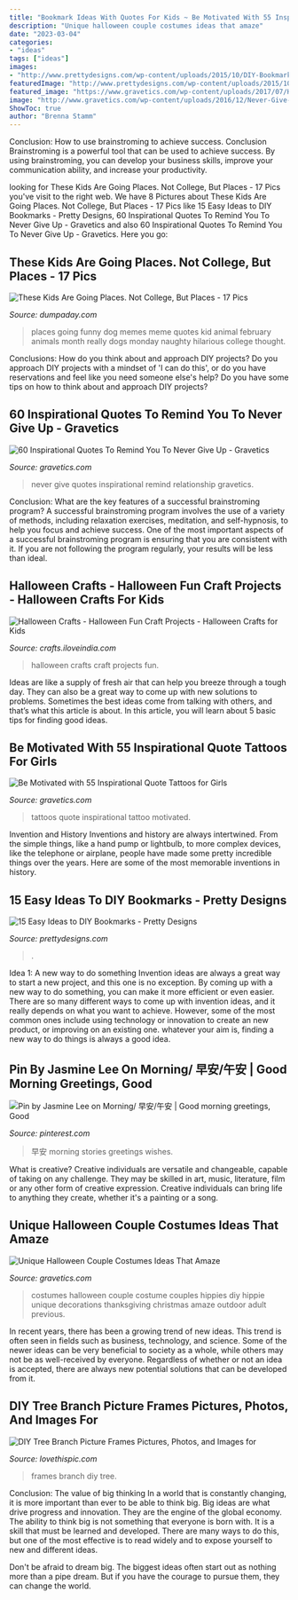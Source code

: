```yaml
---
title: "Bookmark Ideas With Quotes For Kids ~ Be Motivated With 55 Inspirational Quote Tattoos For Girls"
description: "Unique halloween couple costumes ideas that amaze"
date: "2023-03-04"
categories:
- "ideas"
tags: ["ideas"]
images:
- "http://www.prettydesigns.com/wp-content/uploads/2015/10/DIY-Bookmarks.jpg"
featuredImage: "http://www.prettydesigns.com/wp-content/uploads/2015/10/DIY-Bookmarks.jpg"
featured_image: "https://www.gravetics.com/wp-content/uploads/2017/07/Hippies-couples-costume.jpg"
image: "http://www.gravetics.com/wp-content/uploads/2016/12/Never-Give-Up-Quotes-for-relationship..jpg"
ShowToc: true
author: "Brenna Stamm"
---
```



Conclusion: How to use brainstroming to achieve success.
Conclusion
Brainstroming is a powerful tool that can be used to achieve success. By using brainstroming, you can develop your business skills, improve your communication ability, and increase your productivity.

	

		
looking for These Kids Are Going Places. Not College, But Places - 17 Pics you've visit to the right web. We have 8 Pictures about These Kids Are Going Places. Not College, But Places - 17 Pics like 15 Easy Ideas to DIY Bookmarks - Pretty Designs, 60 Inspirational Quotes To Remind You To Never Give Up - Gravetics and also 60 Inspirational Quotes To Remind You To Never Give Up - Gravetics. Here you go:
		
    
## These Kids Are Going Places. Not College, But Places - 17 Pics

<img loading=lazy src="http://www.dumpaday.com/wp-content/uploads/2015/03/kids-are-going-places-5.jpg" onerror="this.onerror=null;this.src='https://tse4.mm.bing.net/th?id=OIP.0HIYtOTgmU7FQQxL7FIfOQHaQD&amp;pid=15.1';" alt="These Kids Are Going Places. Not College, But Places - 17 Pics">

_Source: dumpaday.com_

>places going funny dog memes meme quotes kid animal february animals month really dogs monday naughty hilarious college thought. 

	

Conclusions: How do you think about and approach DIY projects?
Do you approach DIY projects with a mindset of 'I can do this', or do you have reservations and feel like you need someone else's help? Do you have some tips on how to think about and approach DIY projects?

    
## 60 Inspirational Quotes To Remind You To Never Give Up - Gravetics

<img loading=lazy src="http://www.gravetics.com/wp-content/uploads/2016/12/Never-Give-Up-Quotes-for-relationship..jpg" onerror="this.onerror=null;this.src='https://tse2.mm.bing.net/th?id=OIP.jMQHIJm3G_cgBD1XF88JEgHaJu&amp;pid=15.1';" alt="60 Inspirational Quotes To Remind You To Never Give Up - Gravetics">

_Source: gravetics.com_

>never give quotes inspirational remind relationship gravetics. 

	

Conclusion: What are the key features of a successful brainstroming program?
A successful brainstroming program involves the use of a variety of methods, including relaxation exercises, meditation, and self-hypnosis, to help you focus and achieve success. One of the most important aspects of a successful brainstroming program is ensuring that you are consistent with it. If you are not following the program regularly, your results will be less than ideal.

    
## Halloween Crafts - Halloween Fun Craft Projects - Halloween Crafts For Kids

<img loading=lazy src="https://crafts.iloveindia.com/pics/halloween-crafts.jpg" onerror="this.onerror=null;this.src='https://tse1.mm.bing.net/th?id=OIP.P6FPD2eeSI5ydyTU1M6MegHaFj&amp;pid=15.1';" alt="Halloween Crafts - Halloween Fun Craft Projects - Halloween Crafts for Kids">

_Source: crafts.iloveindia.com_

>halloween crafts craft projects fun. 

	

Ideas are like a supply of fresh air that can help you breeze through a tough day. They can also be a great way to come up with new solutions to problems. Sometimes the best ideas come from talking with others, and that’s what this article is about. In this article, you will learn about 5 basic tips for finding good ideas.

    
## Be Motivated With 55 Inspirational Quote Tattoos For Girls

<img loading=lazy src="https://www.gravetics.com/wp-content/uploads/2017/04/tattooapprentice-wildwestinktamworth-quotetattoos-tamworthtattoo-tattootamworth.jpg" onerror="this.onerror=null;this.src='https://tse4.mm.bing.net/th?id=OIP.ZVbcWBFdFmISz60ArtFd1AHaEK&amp;pid=15.1';" alt="Be Motivated with 55 Inspirational Quote Tattoos for Girls">

_Source: gravetics.com_

>tattoos quote inspirational tattoo motivated. 

	

Invention and History
Inventions and history are always intertwined. From the simple things, like a hand pump or lightbulb, to more complex devices, like the telephone or airplane, people have made some pretty incredible things over the years. Here are some of the most memorable inventions in history.

    
## 15 Easy Ideas To DIY Bookmarks - Pretty Designs

<img loading=lazy src="http://www.prettydesigns.com/wp-content/uploads/2015/10/DIY-Bookmarks.jpg" onerror="this.onerror=null;this.src='https://tse1.mm.bing.net/th?id=OIP.8GR4K7n-b0aGaD2QloxOFQAAAA&amp;pid=15.1';" alt="15 Easy Ideas to DIY Bookmarks - Pretty Designs">

_Source: prettydesigns.com_

>. 

	

Idea 1: A new way to do something
Invention ideas are always a great way to start a new project, and this one is no exception. By coming up with a new way to do something, you can make it more efficient or even easier. There are so many different ways to come up with invention ideas, and it really depends on what you want to achieve. However, some of the most common ones include using technology or innovation to create an new product, or improving on an existing one. whatever your aim is, finding a new way to do things is always a good idea.

    
## Pin By Jasmine Lee On Morning/ 早安/午安 | Good Morning Greetings, Good

<img loading=lazy src="https://i.pinimg.com/736x/1a/14/ae/1a14aee6e228479fed43defcd0141f1f.jpg" onerror="this.onerror=null;this.src='https://tse1.mm.bing.net/th?id=OIP.So-V7DCS2ceOyJt0ao0_uwHaL8&amp;pid=15.1';" alt="Pin by Jasmine Lee on Morning/ 早安/午安 | Good morning greetings, Good">

_Source: pinterest.com_

>早安 morning stories greetings wishes. 

	

What is creative?
Creative individuals are versatile and changeable, capable of taking on any challenge. They may be skilled in art, music, literature, film or any other form of creative expression. Creative individuals can bring life to anything they create, whether it's a painting or a song.

    
## Unique Halloween Couple Costumes Ideas That Amaze

<img loading=lazy src="https://www.gravetics.com/wp-content/uploads/2017/07/Hippies-couples-costume.jpg" onerror="this.onerror=null;this.src='https://tse3.mm.bing.net/th?id=OIP._jzDd8GnCZHjtLsvGCmdFQAAAA&amp;pid=15.1';" alt="Unique Halloween Couple Costumes Ideas That Amaze">

_Source: gravetics.com_

>costumes halloween couple costume couples hippies diy hippie unique decorations thanksgiving christmas amaze outdoor adult previous. 

	

In recent years, there has been a growing trend of new ideas. This trend is often seen in fields such as business, technology, and science. Some of the newer ideas can be very beneficial to society as a whole, while others may not be as well-received by everyone. Regardless of whether or not an idea is accepted, there are always new potential solutions that can be developed from it.

    
## DIY Tree Branch Picture Frames Pictures, Photos, And Images For

<img loading=lazy src="http://www.lovethispic.com/uploaded_images/26976-Diy-Tree-Branch-Picture-Frames.jpeg?1" onerror="this.onerror=null;this.src='https://tse1.mm.bing.net/th?id=OIP.bnIS33c-VNO4oidULzITuwHaKd&amp;pid=15.1';" alt="DIY Tree Branch Picture Frames Pictures, Photos, and Images for">

_Source: lovethispic.com_

>frames branch diy tree. 

	

Conclusion: The value of big thinking
In a world that is constantly changing, it is more important than ever to be able to think big. Big ideas are what drive progress and innovation. They are the engine of the global economy.
The ability to think big is not something that everyone is born with. It is a skill that must be learned and developed. There are many ways to do this, but one of the most effective is to read widely and to expose yourself to new and different ideas.

Don't be afraid to dream big. The biggest ideas often start out as nothing more than a pipe dream. But if you have the courage to pursue them, they can change the world.

